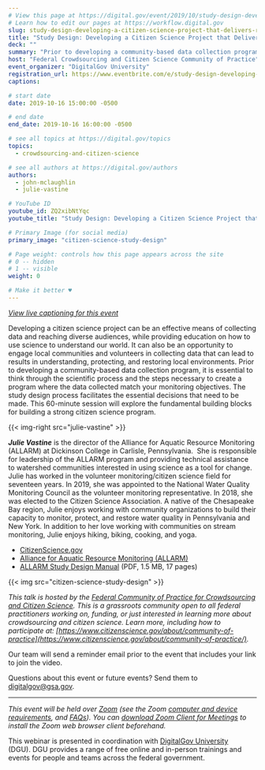 ```yaml
---
# View this page at https://digital.gov/event/2019/10/study-design-developing-a-citizen-science
# Learn how to edit our pages at https://workflow.digital.gov
slug: study-design-developing-a-citizen-science-project-that-delivers-results
title: "Study Design: Developing a Citizen Science Project that Delivers Results"
deck: ""
summary: "Prior to developing a community-based data collection program, it is essential to think through the scientific process and the steps necessary to create a program where the data collected match your monitoring objectives and data use goals."
host: "Federal Crowdsourcing and Citizen Science Community of Practice"
event_organizer: "DigitalGov University"
registration_url: https://www.eventbrite.com/e/study-design-developing-a-citizen-science-project-that-delivers-results-registration-72182944129
captions: 

# start date
date: 2019-10-16 15:00:00 -0500

# end date
end_date: 2019-10-16 16:00:00 -0500

# see all topics at https://digital.gov/topics
topics: 
  - crowdsourcing-and-citizen-science

# see all authors at https://digital.gov/authors
authors: 
  - john-mclaughlin
  - julie-vastine

# YouTube ID
youtube_id: ZQ2xibNtYqc
youtube_title: "Study Design: Developing a Citizen Science Project that Delivers Results"

# Primary Image (for social media)
primary_image: "citizen-science-study-design"

# Page weight: controls how this page appears across the site
# 0 -- hidden
# 1 -- visible
weight: 0

# Make it better ♥
---
```


_[View live captioning for this event](https://www.captionedtext.com/client/event.aspx?EventID=4163860&CustomerID=321)_

Developing a citizen science project can be an effective means of collecting data and reaching diverse audiences, while providing education on how to use science to understand our world. It can also be an opportunity to engage local communities and volunteers in collecting data that can lead to results in understanding, protecting, and restoring local environments. Prior to developing a community-based data collection program, it is essential to think through the scientific process and the steps necessary to create a program where the data collected match your monitoring objectives. The study design process facilitates the essential decisions that need to be made. This 60-minute session will explore the fundamental building blocks for building a strong citizen science program.

{{< img-right src="julie-vastine" >}}

***Julie Vastine*** is the director of the Alliance for Aquatic Resource Monitoring (ALLARM) at Dickinson College in Carlisle, Pennsylvania.  She is responsible for leadership of the ALLARM program and providing technical assistance to watershed communities interested in using science as a tool for change.  Julie has worked in the volunteer monitoring/citizen science field for seventeen years. In 2019, she was appointed to the National Water Quality Monitoring Council as the volunteer monitoring representative. In 2018, she was elected to the Citizen Science Association. A native of the Chesapeake Bay region, Julie enjoys working with community organizations to build their capacity to monitor, protect, and restore water quality in Pennsylvania and New York. In addition to her love working with communities on stream monitoring, Julie enjoys hiking, biking, cooking, and yoga.

- [CitizenScience.gov](https://www.citizenscience.gov/)
- [Alliance for Aquatic Resource Monitoring (ALLARM)](https://www.dickinson.edu/allarm)
- [ALLARM Study Design Manual](https://www.dickinson.edu/download/downloads/id/7016/study_design_manual_2017.pdf) (PDF, 1.5 MB, 17 pages)

{{< img src="citizen-science-study-design" >}}

_This talk is hosted by the [Federal Community of Practice for Crowdsourcing and Citizen Science](https://digital.gov/communities/crowdsourcing-and-citizen-science/). This is a grassroots community open to all federal practitioners working on, funding, or just interested in learning more about crowdsourcing and citizen science. Learn more, including how to participate at: [https://www.citizenscience.gov/about/community-of-practice](https://www.citizenscience.gov/about/community-of-practice/)._

Our team will send a reminder email prior to the event that includes your link to join the video. 

Questions about this event or future events? Send them to [digitalgov@gsa.gov](mailto:digitalgov@gsa.gov). 

---

_This event will be held over [Zoom](https://www.zoom.us/) (see the Zoom [computer and device requirements](https://support.zoom.us/hc/en-us/articles/201362023-System-Requirements-for-PC-Mac-and-Linux), and [FAQs](https://support.zoom.us/hc/en-us/sections/200277708-Frequently-Asked-Questions)). You can [download Zoom Client for Meetings](https://zoom.us/download#client&#95;4meeting) to install the Zoom web browser client beforehand._ 

This webinar is presented in coordination with [DigitalGov University](https://digital.gov/digitalgov-university/) (DGU). DGU provides a range of free online and in-person trainings and events for people and teams across the federal government.
